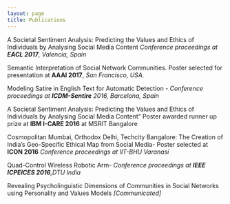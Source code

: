 ```yaml
---
layout: page
title: Publications
---
```


A Societal Sentiment Analysis: Predicting the Values and Ethics of Individuals by Analysing Social Media Content *Conference proceedings at **EACL 2017**, Valencia, Spain*


Semantic Interpretation of Social Network Communities. Poster selected for presentation at **AAAI 2017**, *San Francisco, USA.*

Modeling Satire in English Text for Automatic Detection - *Conference proceedings at **ICDM-Sentire** 2016, Barcelona, Spain*

A Societal Sentiment Analysis: Predicting the Values and Ethics of Individuals by Analysing Social Media Content” Poster awarded runner up prize at **IBM I-CARE 2016** at MSRIT Bangalore

Cosmopolitan Mumbai, Orthodox Delhi, Techcity Bangalore: The Creation of India’s Geo-Specific Ethical Map from Social Media- Poster selected at **ICON 2016** *Conference proceedings at IIT-BHU Varanasi*
 
Quad-Control Wireless Robotic Arm- *Conference proceedings at **IEEE ICPEICES 2016**,DTU India*
 

Revealing Psycholinguistic Dimensions of Communities in Social Networks using Personality and Values Models *[Communicated]*





 

